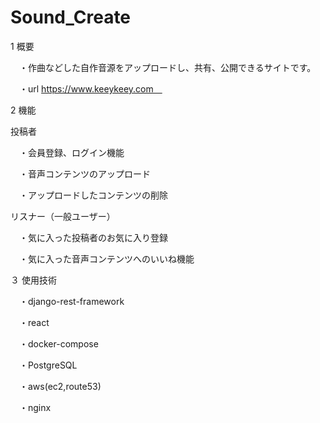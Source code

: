 # Sound_Create

1 概要

　・作曲などした自作音源をアップロードし、共有、公開できるサイトです。

　・url  https://www.keeykeey.com　

2 機能

投稿者

　・会員登録、ログイン機能

　・音声コンテンツのアップロード

　・アップロードしたコンテンツの削除

リスナー（一般ユーザー）

　・気に入った投稿者のお気に入り登録

　・気に入った音声コンテンツへのいいね機能

３ 使用技術

　・django-rest-framework

　・react

　・docker-compose

　・PostgreSQL

　・aws(ec2,route53)

　・nginx

